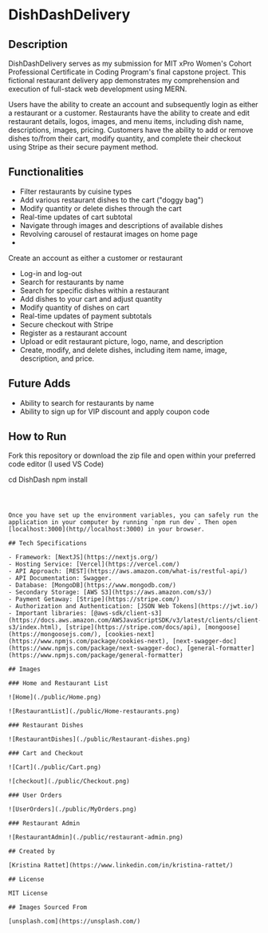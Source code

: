 # DishDashDelivery


## Description

DishDashDelivery serves as my submission for MIT xPro Women's Cohort Professional Certificate in Coding Program's final capstone project. This fictional restaurant delivery app demonstrates my comprehension and execution of full-stack web development using MERN.

Users have the ability to create an account and subsequently login as either a restaurant or a customer. Restaurants have the ability to create and edit restaurant details, logos, images, and menu items, including dish name, descriptions, images, pricing. Customers have the ability to add or remove dishes to/from their cart, modify quantity, and complete their checkout using Stripe as their secure payment method.


## Functionalities

- Filter restaurants by cuisine types
- Add various restaurant dishes to the cart ("doggy bag")
- Modify quantity or delete dishes through the cart
- Real-time updates of cart subtotal
- Navigate through images and descriptions of available dishes
- Revolving carousel of restaurat images on home page
- 

Create an account as either a customer or restaurant
- Log-in and log-out
- Search for restaurants by name
- Search for specific dishes within a restaurant
- Add dishes to your cart and adjust quantity
- Modify quantity of dishes on cart
- Real-time updates of payment subtotals
- Secure checkout with Stripe
- Register as a restaurant account
- Upload or edit restaurant picture, logo, name, and description
- Create, modify, and delete dishes, including item name, image, description, and price.

## Future Adds

- Ability to search for restaurants by name
- Ability to sign up for VIP discount and apply coupon code

## How to Run

Fork this repository or download the zip file and open within your preferred code editor (I used VS Code)


cd DishDash
npm install
```



Once you have set up the environment variables, you can safely run the application in your computer by running `npm run dev`. Then open [localhost:3000](http//localhost:3000) in your browser.

## Tech Specifications

- Framework: [NextJS](https://nextjs.org/)
- Hosting Service: [Vercel](https://vercel.com/)
- API Approach: [REST](https://aws.amazon.com/what-is/restful-api/)
- API Documentation: Swagger.
- Database: [MongoDB](https://www.mongodb.com/)
- Secondary Storage: [AWS S3](https://aws.amazon.com/s3/)
- Payment Getaway: [Stripe](https://stripe.com/)
- Authorization and Authentication: [JSON Web Tokens](https://jwt.io/)
- Important libraries: [@aws-sdk/client-s3](https://docs.aws.amazon.com/AWSJavaScriptSDK/v3/latest/clients/client-s3/index.html), [stripe](https://stripe.com/docs/api), [mongoose](https://mongoosejs.com/), [cookies-next](https://www.npmjs.com/package/cookies-next), [next-swagger-doc](https://www.npmjs.com/package/next-swagger-doc), [general-formatter](https://www.npmjs.com/package/general-formatter)

## Images

### Home and Restaurant List

![Home](./public/Home.png)

![RestaurantList](./public/Home-restaurants.png)

### Restaurant Dishes

![RestaurantDishes](./public/Restaurant-dishes.png)

### Cart and Checkout

![Cart](./public/Cart.png)

![checkout](./public/Checkout.png)

### User Orders

![UserOrders](./public/MyOrders.png)

### Restaurant Admin

![RestaurantAdmin](./public/restaurant-admin.png)

## Created by

[Kristina Rattet](https://www.linkedin.com/in/kristina-rattet/)

## License

MIT License

## Images Sourced From

[unsplash.com](https://unsplash.com/)
